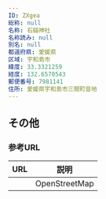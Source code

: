```yaml
---
ID: ZXgea
総称: null
名称: 石鎚神社
名称読み: null
別名: null
都道府県: 愛媛県
区域: 宇和島市
緯度: 33.3321259
経度: 132.6570543
郵便番号: 7981141
住所: 愛媛県宇和島市三間町音地
---
```


## その他

### 参考URL

| URL | 説明          |
| --- | ------------- |
|     | OpenStreetMap |
